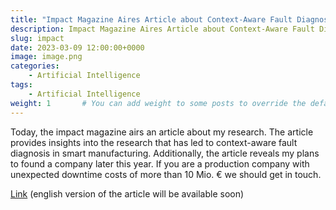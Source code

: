 ```yaml
---
title: "Impact Magazine Aires Article about Context-Aware Fault Diagnosis in Smart Manufacturing"
description: Impact Magazine Aires Article about Context-Aware Fault Diagnosis in Smart Manufacturing
slug: impact
date: 2023-03-09 12:00:00+0000
image: image.png
categories:
    - Artificial Intelligence
tags:
    - Artificial Intelligence
weight: 1       # You can add weight to some posts to override the default sorting (date descending)
---
```


Today, the impact magazine airs an article about my research. The article provides insights into the research that has led to context-aware fault diagnosis in smart manufacturing. Additionally, the article reveals my plans to found a company later this year. If you are a production company with unexpected downtime costs of more than 10 Mio. € we should get in touch.

[Link](https://lnkd.in/e8Wh9fyg) (english version of the article will be available soon)